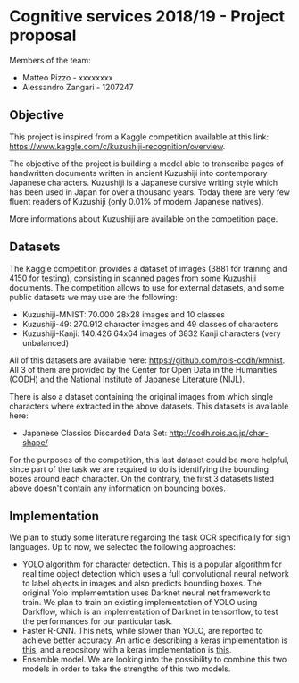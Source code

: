 # Cognitive services 2018/19 - Project proposal

Members of the team:

- Matteo Rizzo - xxxxxxxx
- Alessandro Zangari - 1207247

## Objective

This project is inspired from a Kaggle competition available at this link: https://www.kaggle.com/c/kuzushiji-recognition/overview.

The objective of the project is building a model able to transcribe pages of handwritten documents written in ancient Kuzushiji into contemporary Japanese characters.
Kuzushiji is a Japanese cursive writing style which has been used in Japan for over a thousand years. Today there are very few fluent readers of Kuzushiji (only 0.01% of modern Japanese natives).

More informations about Kuzushiji are available on the competition page.

## Datasets

The Kaggle competition provides a dataset of images (3881 for training and 4150 for testing), consisting in scanned pages from some Kuzushiji documents. The competition allows to use for external datasets, and some public datasets we may use are the following:

- Kuzushiji-MNIST: 70.000 28x28 images and 10 classes
- Kuzushiji-49: 270.912 character images and 49 classes of characters
- Kuzushiji-Kanji: 140.426 64x64 images of 3832 Kanji characters (very unbalanced)

All of this datasets are available here: https://github.com/rois-codh/kmnist. All 3 of them are provided by the Center for Open Data in the Humanities (CODH) and the National Institute of Japanese Literature (NIJL).

There is also a dataset containing the original images from which single characters where extracted in the above datasets. This datasets is available here:

- Japanese Classics Discarded Data Set: http://codh.rois.ac.jp/char-shape/

For the purposes of the competition, this last dataset could be more helpful, since part of the task we are required to do is identifying the bounding boxes around each character. On the contrary, the first 3 datasets listed above doesn't contain any information on bounding boxes.

## Implementation

We plan to study some literature regarding the task OCR specifically for sign languages. Up to now, we selected the following approaches:

- YOLO algorithm for character detection. This is a popular algorithm for real time object detection which uses a full convolutional neural network to label objects in images and also predicts bounding boxes. The original Yolo implememtation uses Darknet neural net framework to train. We plan to train an existing implementation of YOLO using Darkflow, which is an implementation of Darknet in tensorflow, to test the performances for our particular task.
- Faster R-CNN. This nets, while slower than YOLO, are reported to achieve better accuracy. An article describing a keras implementation is [this](https://towardsdatascience.com/faster-r-cnn-object-detection-implemented-by-keras-for-custom-data-from-googles-open-images-125f62b9141a), and a repository with a keras implementation is [this](https://github.com/kbardool/keras-frcnn).
- Ensemble model. We are looking into the possibility to combine this two models in order to take the strengths of this two models.


